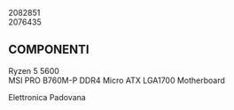 2082851   
2076435   
   
## COMPONENTI   
Ryzen 5 5600          
MSI PRO B760M-P DDR4 Micro ATX LGA1700 Motherboard   
   
Elettronica Padovana